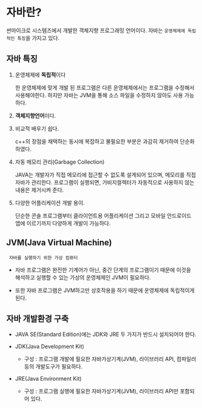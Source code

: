 ﻿
# 자바란?
 썬마이크로 시스템즈에서 개발한 객체지향 프로그래밍 언어이다.
 자바는 `운영체제에 독립적인 특징`을 가지고 있다.

## 자바 특징
 1. 운영체제에 **독립적**이다
	 
	 한 운영체제에 맞게 개발 된 프로그램은 다른 운영체제에서는 프로그램을 수정해서 사용해야한다. 하지만 자바는 JVM을 통해 소스 파일을 수정하지 않아도 사용 가능하다.

 2. **객체지향언어**이다.

 3. 비교적 배우기 쉽다.

	 c++의 장점을 채택하는 동시에 복잡하고 불필요한 부분은 과감히 		제거하여 단순화하였다.
 
 4. 자동 메모리 관리(Garbage Collection)

	 JAVA는 개발자가 직접 메모리에 접근할 수 없도록 설계되어 있으며, 메모리를 직접 자바가 관리한다.
 프로그램이 실행되면, 가비지컬렉터가 자동적으로 사용하지 않는 내용은 제거시켜 준다.

 5. 다양한 어플리케이션 개발 용이.
	 
	 단순한 콘솔 프로그램부터 클라이언트용 어플리케이션 그리고 모바일 안드로이드 앱에 이르기까지 다양하게 개발이 가능하다.

## JVM(Java Virtual Machine)
	 자바를 실행하기 위한 가상 컴퓨터

 - 자바 프로그램은 완전한 기계어가 아닌, 중간 단계의 프로그램이기 때문에 이것을 해석하고 실행할 수 있는 가상의 운영체제인
   JVM이 필요하다.   
   
 - 또한 자바 프로그램은 JVM하고만 상호작용을 하기 때문에 운영체제에 독립적이게 된다.

 

 ## 자바 개발환경 구축

- JAVA SE(Standard Edition)에는 JDK와 JRE 두 가지가  반드시 설치되어야 한다.

 - JDK(Java Development Kit)
    

	 - 구성 : 프로그램 개발에 필요한 자바가상기계(JVM), 라이브러리 API, 컴파일러 등의 개발도구가 필요하다.
	 
 - JRE(Java Environment Kit)
  

	 - 구성 : 프로그램 실행에 필요한 자바가상기계(JVM), 라이브러리 API만 포함되어 있다.

